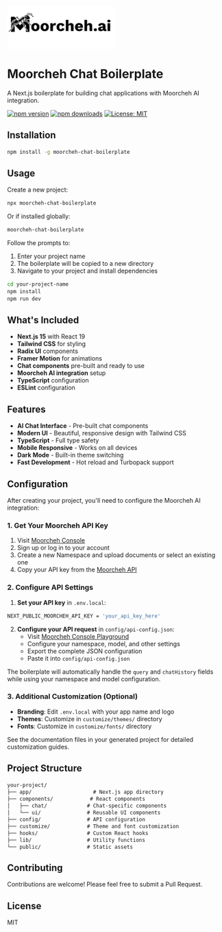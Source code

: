 <div align="left">
  <picture>
    <source media="(prefers-color-scheme: dark)" srcset="https://raw.githubusercontent.com/moorcheh-ai/moorcheh-boilerplate/main/template/public/moorcheh-logo-dark.svg">
    <source media="(prefers-color-scheme: light)" srcset="https://raw.githubusercontent.com/moorcheh-ai/moorcheh-boilerplate/main/template/public/moorcheh-logo-light.svg">
    <img width="250px" alt="Moorcheh Logo" src="https://raw.githubusercontent.com/moorcheh-ai/moorcheh-boilerplate/main/template/public/moorcheh-logo-light.svg">
  </picture>
  <br />
  <h1>Moorcheh Chat Boilerplate</h1>
  <p>A Next.js boilerplate for building chat applications with Moorcheh AI integration.</p>
</div>

[![npm version](https://img.shields.io/npm/v/moorcheh-chat-boilerplate?style=flat-square)](https://www.npmjs.com/package/moorcheh-chat-boilerplate)
[![npm downloads](https://img.shields.io/npm/dt/moorcheh-chat-boilerplate?style=flat-square)](https://www.npmjs.com/package/moorcheh-chat-boilerplate)
[![License: MIT](https://img.shields.io/badge/License-MIT-yellow.svg?style=flat-square)](https://opensource.org/licenses/MIT)
## Installation

```bash
npm install -g moorcheh-chat-boilerplate
```

## Usage

Create a new project:

```bash
npx moorcheh-chat-boilerplate
```

Or if installed globally:

```bash
moorcheh-chat-boilerplate
```

Follow the prompts to:
1. Enter your project name
2. The boilerplate will be copied to a new directory
3. Navigate to your project and install dependencies

```bash
cd your-project-name
npm install
npm run dev
```

## What's Included

- **Next.js 15** with React 19
- **Tailwind CSS** for styling
- **Radix UI** components
- **Framer Motion** for animations
- **Chat components** pre-built and ready to use
- **Moorcheh AI integration** setup
- **TypeScript** configuration
- **ESLint** configuration

## Features

- **AI Chat Interface** - Pre-built chat components
- **Modern UI** - Beautiful, responsive design with Tailwind CSS
- **TypeScript** - Full type safety
- **Mobile Responsive** - Works on all devices
- **Dark Mode** - Built-in theme switching
- **Fast Development** - Hot reload and Turbopack support

## Configuration

After creating your project, you'll need to configure the Moorcheh AI integration:

### 1. Get Your Moorcheh API Key

1. Visit [Moorcheh Console](https://console.moorcheh.ai/)
2. Sign up or log in to your account
3. Create a new Namespace and upload documents or select an existing one
4. Copy your API key from the [Moorcheh API](https://console.moorcheh.ai/api-keys)

### 2. Configure API Settings

1. **Set your API key** in `.env.local`:
```bash
NEXT_PUBLIC_MOORCHEH_API_KEY = 'your_api_key_here'
```

2. **Configure your API request** in `config/api-config.json`:
   - Visit [Moorcheh Console Playground](https://console.moorcheh.ai/playground)
   - Configure your namespace, model, and other settings
   - Export the complete JSON configuration
   - Paste it into `config/api-config.json`

The boilerplate will automatically handle the `query` and `chatHistory` fields while using your namespace and model configuration.

### 3. Additional Customization (Optional)

- **Branding**: Edit `.env.local` with your app name and logo
- **Themes**: Customize in `customize/themes/` directory  
- **Fonts**: Customize in `customize/fonts/` directory

See the documentation files in your generated project for detailed customization guides.

## Project Structure

```
your-project/
├── app/                    # Next.js app directory
├── components/            # React components
│   ├── chat/             # Chat-specific components
│   └── ui/               # Reusable UI components
├── config/               # API configuration
├── customize/            # Theme and font customization
├── hooks/                # Custom React hooks
├── lib/                  # Utility functions
└── public/               # Static assets
```

## Contributing

Contributions are welcome! Please feel free to submit a Pull Request.

## License

MIT
